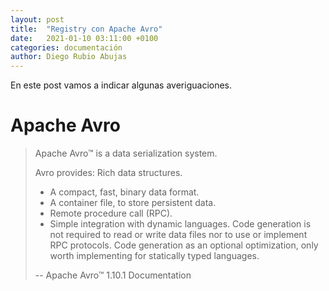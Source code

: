```yaml
---
layout: post
title:  "Registry con Apache Avro"
date:   2021-01-10 03:11:00 +0100
categories: documentación
author: Diego Rubio Abujas
---
```


En este post vamos a indicar algunas averiguaciones.

# Apache Avro
>Apache Avro™ is a data serialization system.
>
>Avro provides:
>Rich data structures.
>
>- A compact, fast, binary data format.
>- A container file, to store persistent data.
>- Remote procedure call (RPC).
>- Simple integration with dynamic languages. Code generation is not required to read or write data files nor to use or implement RPC protocols. Code generation as an optional optimization, only worth implementing for statically typed languages.
>
> -- Apache Avro™ 1.10.1 Documentation